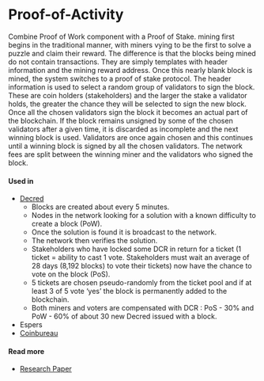# Proof-of-Activity

Combine Proof of Work component with a Proof of Stake. mining first begins in the traditional manner, with miners vying to be the first to solve a puzzle and claim their reward. The difference is that the blocks being mined do not contain transactions. They are simply templates with header information and the mining reward address. Once this nearly blank block is mined, the system switches to a proof of stake protocol. The header information is used to select a random group of validators to sign the block. These are coin holders \(stakeholders\) and the larger the stake a validator holds, the greater the chance they will be selected to sign the new block. Once all the chosen validators sign the block it becomes an actual part of the blockchain. If the block remains unsigned by some of the chosen validators after a given time, it is discarded as incomplete and the next winning block is used. Validators are once again chosen and this continues until a winning block is signed by all the chosen validators. The network fees are split between the winning miner and the validators who signed the block.

#### Used in

* [Decred](https://www.decred.org)
  * Blocks are created about every 5 minutes. 
  * Nodes in the network looking for a solution with a known difficulty to create a block \(PoW\). 
  * Once the solution is found it is broadcast to the network. 
  * The network then verifies the solution. 
  * Stakeholders who have locked some DCR in return for a ticket \(1 ticket = ability to cast 1 vote. Stakeholders must wait an average of 28 days \(8,192 blocks\) to vote their tickets\) now have the chance to vote on the block \(PoS\). 
  * 5 tickets are chosen pseudo-randomly from the ticket pool and if at least 3 of 5 vote ‘yes’ the block is permanently added to the blockchain. 
  * Both miners and voters are compensated with DCR : PoS - 30% and PoW - 60% of about 30 new Decred issued with a block.  
* Espers
* [Coinbureau](https://www.coinbureau.com/blockchain/proof-of-activity-explained-hybrid-consensus-algorithm)

#### Read more

* [Research Paper](https://eprint.iacr.org/2014/452.pdf)

